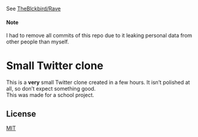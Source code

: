 See [TheBlckbird/Rave](https://github.com/TheBlckbird/Rave)

#### Note

I had to remove all commits of this repo due to it leaking personal data from other people than myself.

# Small Twitter clone

This is a **very** small Twitter clone created in a few hours. It isn’t polished at all, so don’t expect something good.  
This was made for a school project.

## License

[MIT](/LICENSE)
